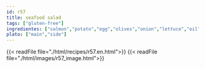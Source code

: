 ```yaml
---
id: r57
title: seafood salad
tags: ["gluten-free"]
ingredientes: ["salmon","potato","egg","olives","onion","lettuce","oil","salt","lemon juice","tomato"]
plato: ["main","side"]
---
```


{{< readFile file="./html/recipes/r57.en.html">}}
{{< readFile file="./html/images/r57_image.html">}}
